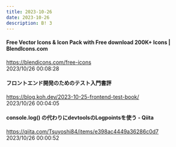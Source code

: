 ```yaml
---
title: 2023-10-26
date: 2023-10-26
description: B! 3
---
```


#### Free Vector Icons & Icon Pack with Free download 200K+ Icons | BlendIcons.com
https://blendicons.com/free-icons<br>
2023/10/26 00:08:28<br>


#### フロントエンド開発のためのテスト入門書評
https://blog.koh.dev/2023-10-25-frontend-test-book/<br>
2023/10/26 00:04:05<br>


#### console.log() の代わりにdevtoolsのLogpointsを使う - Qiita
https://qiita.com/Tsuyoshi84/items/e398ac4449a36286c0d7<br>
2023/10/26 00:00:52<br>


